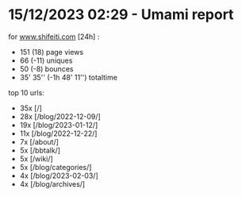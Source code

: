 # 15/12/2023 02:29 - Umami report
for www.shifeiti.com [24h] :

 - 151 (18) page views
 - 66 (-11) uniques
 - 50 (-8) bounces
 - 35' 35'' (-1h 48' 11'') totaltime


top 10 urls:
 - 35x [/]
 - 28x [/blog/2022-12-09/]
 - 19x [/blog/2023-01-12/]
 - 11x [/blog/2022-12-22/]
 - 7x [/about/]
 - 5x [/bbtalk/]
 - 5x [/wiki/]
 - 5x [/blog/categories/]
 - 4x [/blog/2023-02-03/]
 - 4x [/blog/archives/]


